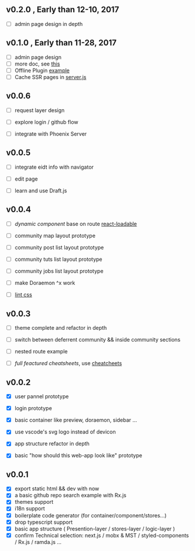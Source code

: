 
## v0.2.0 , Early than 12-10, 2017

- [ ] admin page design in depth


## v0.1.0 , Early than 11-28, 2017

- [ ] admin page design
- [ ] more doc, see [this](https://github.com/react-boilerplate/react-boilerplate/tree/master/docs)
- [ ] Offline Plugin [example](https://insight.io/github.com/Sly777/ran/blob/master/next.config.js?source=0)
- [ ] Cache SSR pages in [server.js](https://github.com/zeit/next.js/blob/master/examples/ssr-caching/server.js)

## v0.0.6

- [ ] request layer design
- [ ] explore login / github flow
- [ ] integrate with Phoenix Server


## v0.0.5

- [ ] integrate eidt info with navigator
- [ ] edit page
- [ ] learn and use Draft.js


## v0.0.4

- [ ] *dynamic component* base on route [react-loadable](https://github.com/thejameskyle/react-loadable)
- [ ] community map layout prototype
- [ ] community post list layout prototype
- [ ] community tuts list layout prototype
- [ ] community jobs list layout prototype
- [ ] make Doraemon ^x work
- [ ] [lint css](https://github.com/styled-components/stylelint-processor-styled-components)


## v0.0.3 

- [ ] theme complete and refactor in depth
- [ ] switch between deferrent community && inside community sections
- [ ] nested route example
- [ ] *full feactured cheatsheets*, use [cheatcheets](https://github.com/rstacruz/cheatsheets)
    

## v0.0.2

- [x] user pannel prototype
- [x] login prototype
- [x] basic container like preview, doraemon, sidebar ...
- [x] use vscode's svg logo instead of devicon
- [x] app structure refactor in depth
- [x] basic "how should this web-app look like" prototype


## v0.0.1

- [x] export static html && dev with now
- [x] a basic github repo search example with Rx.js
- [x] themes support
- [x] i18n support
- [x] boilerplate code generator (for container/component/stores...)
- [x] drop typescript support
- [x] basic app structure ( Presention-layer / stores-layer / logic-layer )
- [x] confirm Technical selection: next.js / mobx & MST / styled-components / Rx.js / ramda.js ...
